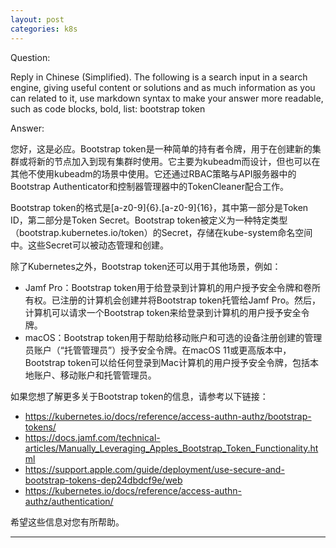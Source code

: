 ```yaml
---
layout: post
categories: k8s
---
```

Question:

Reply in Chinese (Simplified).
The following is a search input in a search engine, giving useful content or solutions and as much information as you can related to it, use markdown syntax to make your answer more readable, such as code blocks, bold, list:
bootstrap token

Answer:

您好，这是必应。Bootstrap token是一种简单的持有者令牌，用于在创建新的集群或将新的节点加入到现有集群时使用。它主要为kubeadm而设计，但也可以在其他不使用kubeadm的场景中使用。它还通过RBAC策略与API服务器中的Bootstrap Authenticator和控制器管理器中的TokenCleaner配合工作。

Bootstrap token的格式是[a-z0-9]{6}.[a-z0-9]{16}，其中第一部分是Token ID，第二部分是Token Secret。Bootstrap token被定义为一种特定类型（bootstrap.kubernetes.io/token）的Secret，存储在kube-system命名空间中。这些Secret可以被动态管理和创建。

除了Kubernetes之外，Bootstrap token还可以用于其他场景，例如：

- Jamf Pro：Bootstrap token用于给登录到计算机的用户授予安全令牌和卷所有权。已注册的计算机会创建并将Bootstrap token托管给Jamf Pro。然后，计算机可以请求一个Bootstrap token来给登录到计算机的用户授予安全令牌。
- macOS：Bootstrap token用于帮助给移动账户和可选的设备注册创建的管理员账户（“托管管理员”）授予安全令牌。在macOS 11或更高版本中，Bootstrap token可以给任何登录到Mac计算机的用户授予安全令牌，包括本地账户、移动账户和托管管理员。

如果您想了解更多关于Bootstrap token的信息，请参考以下链接：

-  https://kubernetes.io/docs/reference/access-authn-authz/bootstrap-tokens/
-  https://docs.jamf.com/technical-articles/Manually_Leveraging_Apples_Bootstrap_Token_Functionality.html
-  https://support.apple.com/guide/deployment/use-secure-and-bootstrap-tokens-dep24dbdcf9e/web
-  https://kubernetes.io/docs/reference/access-authn-authz/authentication/

希望这些信息对您有所帮助。


<hr/>

